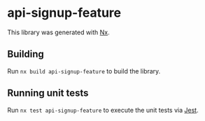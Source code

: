 # api-signup-feature

This library was generated with [Nx](https://nx.dev).

## Building

Run `nx build api-signup-feature` to build the library.

## Running unit tests

Run `nx test api-signup-feature` to execute the unit tests via [Jest](https://jestjs.io).

